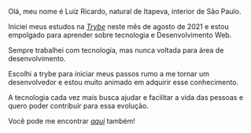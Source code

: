 Olá, meu nome é Luiz Ricardo, natural de Itapeva, interior de São Paulo.

Iniciei meus estudos na _[Trybe](https://app.betrybe.com/)_ neste mês de agosto de 2021 e estou empolgado para aprender sobre tecnologia e Desenvolvimento Web.

Sempre trabalhei com tecnologia, mas nunca voltada para área de desenvolvimento.

Escolhi a trybe para iniciar meus passos rumo a me tornar um desenvolvedor e estou muito animado em adquirir esse conhecimento.

A tecnologia cada vez mais busca ajudar e facilitar a vida das pessoas e quero poder contribuir para essa evolução.

Você pode me encontrar _[aqui](www.linkedin.com/in/luizricardo41)_ também!
